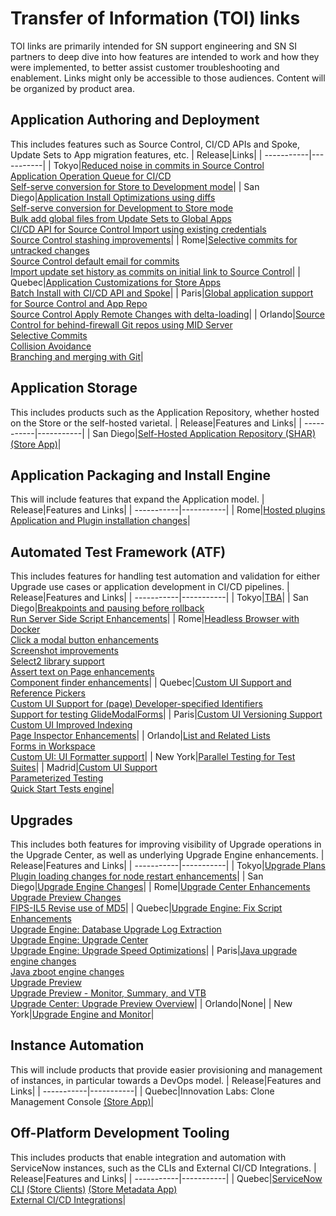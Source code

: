 # Transfer of Information (TOI) links
TOI links are primarily intended for SN support engineering and SN SI partners to deep dive into how features are intended to work and how they were implemented, to better assist customer troubleshooting and enablement. 
Links might only be accessible to those audiences. 
Content will be organized by product area. 

## Application Authoring and Deployment
This includes features such as Source Control, CI/CD APIs and Spoke, Update Sets to App migration features, etc.
| Release|Links|
| -----------|-----------|
| Tokyo|[Reduced noise in commits in Source Control<br/>Application Operation Queue for CI/CD<br/>Self-serve conversion for Store to Development mode](https://trainingops.servicenow.com/detail/videos/platform_________/video/6307381624112/tokyo:-platform---source-control-and-app-install-enhancements?page=1)|
| San Diego|[Application Install Optimizations using diffs](https://trainingops.servicenow.com/detail/video/6291005424001/san-diego:-platform:-dev-at-scale---app-install-optimization?q=dev%20at%20scale)<br/>[Self-serve conversion for Development to Store mode<br/>Bulk add global files from Update Sets to Global Apps<br/>CI/CD API for Source Control Import using existing credentials<br/>Source Control stashing improvements](https://trainingops.servicenow.com/detail/video/6291007607001/san-diego:-platform:-dev-at-scale---application-lifecycle-engine-enhancements?q=dev%20at%20scale)|
| Rome|[Selective commits for untracked changes](https://trainingops.servicenow.com/detail/video/6258844692001/rome:-platform---selective-commits-for-untracked-changes?page=3&q=rome%20platform)<br/>[Source Control default email for commits](https://trainingops.servicenow.com/detail/video/6258845288001/rome:-platform---default-email-for-commits?page=3&q=rome%20platform)<br/>[Import update set history as commits on initial link to Source Control](https://trainingops.servicenow.com/detail/video/6258845185001/rome:-platform---import-update-set-history-as-commits?page=3&q=rome%20platform)|
| Quebec|[Application Customizations for Store Apps](https://trainingops.servicenow.com/detail/video/6208831608001/quebec:-platform---source-control---application-customizations?q=source%20control)<br/>[Batch Install with CI/CD API and Spoke](https://trainingops.servicenow.com/detail/video/6208819597001/quebec:-platform---ci-cd-api---batch-install-and-spoke-updates?q=batch%20install)|
| Paris|[Global application support for Source Control and App Repo<br/>Source Control Apply Remote Changes with delta-loading](https://trainingops.servicenow.com/detail/video/6161217575001/paris:-platform---source-control-integration---global-source-support-in-source-control-and-delta-loading?q=source%20control)|
| Orlando|[Source Control for behind-firewall Git repos using MID Server<br/>Selective Commits<br/>Collision Avoidance<br/>Branching and merging with Git](https://trainingops.servicenow.com/detail/video/6102987529001/orlando:-platform-eng:-source-control---dev-scale?q=source%20control)|

## Application Storage
This includes products such as the Application Repository, whether hosted on the Store or the self-hosted varietal. 
| Release|Features and Links|
| -----------|-----------|
| San Diego|[Self-Hosted Application Repository (SHAR)](https://trainingops.servicenow.com/detail/video/6291005321001/san-diego:-platform:-self-hosted-application-repository?q=self-hosted) [(Store App)](https://store.servicenow.com/sn_appstore_store.do#!/store/application/a8a6a9135f02301011d57104c173138d)|

## Application Packaging and Install Engine
This will include features that expand the Application model.
| Release|Features and Links|
| -----------|-----------|
| Rome|[Hosted plugins](https://trainingops.servicenow.com/detail/video/6255952905001/rome:-platform---hosted-plugins?page=6&q=rome%20platform)<br/>[Application and Plugin installation changes](https://trainingops.servicenow.com/detail/video/6255957405001/rome:-platform---app-plugin-installation-changes?page=6&q=rome%20platform)|

## Automated Test Framework (ATF)
This includes features for handling test automation and validation for either Upgrade use cases or application development in CI/CD pipelines.
| Release|Features and Links|
| -----------|-----------|
| Tokyo|[TBA]()|
| San Diego|[Breakpoints and pausing before rollback](https://trainingops.servicenow.com/detail/video/6280498946001/san-diego:-platform---automated-test-framework-breakpoints?q=breakpoint)<br/>[Run Server Side Script Enhancements](https://trainingops.servicenow.com/detail/videos/platform_______/video/6280500141001/san-diego:-platform---automated-test-framework---run-server-side-script-enhancements)|
| Rome|[Headless Browser with Docker](https://trainingops.servicenow.com/detail/video/6256327502001/rome:-platform---headless-browsers?q=headless)<br/>[Click a modal button enhancements](https://trainingops.servicenow.com/detail/video/6256328750001/rome:-platform---click-a-modal-button-enhancements?page=5&q=rome%20platform)<br/>[Screenshot improvements](https://trainingops.servicenow.com/detail/video/6256328650001/rome:-platform---screenshot-improvements?page=5&q=rome%20platform)<br/>[Select2 library support](https://trainingops.servicenow.com/detail/video/6256327696001/rome:-platform---select-2-support?page=6&q=rome%20platform)<br/>[Assert text on Page enhancements](https://trainingops.servicenow.com/detail/video/6256328434001/rome:-platform---assert-text-on-page-enhancements?page=6&q=rome%20platform)<br/>[Component finder enhancements](https://trainingops.servicenow.com/detail/video/6256328494001/rome:-platform---component-finder-enhancements?page=6&q=rome%20platform)|
| Quebec|[Custom UI Support and Reference Pickers](https://trainingops.servicenow.com/detail/videos/platform___/video/6210490390001/quebec:-platform---automated-test-framework---custom-ui-support-and-reference-pickers?autoStart=true)<br/>[Custom UI Support for (page) Developer-specified Identifiers](https://trainingops.servicenow.com/detail/videos/platform___/video/6210492159001/quebec:-platform---automated-test-framework---custom-ui-support-of-page-developer-specified-identifiers?autoStart=true)<br/>[Support for testing GlideModalForms](https://trainingops.servicenow.com/detail/videos/platform___/video/6210492160001/quebec:-platform---automated-test-framework---support-of-testing-glidemodalforms?autoStart=true)|
| Paris|[Custom UI Versioning Support](https://trainingops.servicenow.com/detail/videos/platform__/video/6161217234001/paris:-platform---atf---custom-ui-versioning-support?autoStart=true)<br/>[Custom UI Improved Indexing](https://trainingops.servicenow.com/detail/videos/platform__/video/6161217118001/paris:-platform---atf---improved-indexing?autoStart=true)<br/>[Page Inspector Enhancements](https://trainingops.servicenow.com/detail/videos/platform__/video/6161215369001/paris:-platform---atf---page-inspector-enhancements?autoStart=true)|
| Orlando|[List and Related Lists](https://trainingops.servicenow.com/detail/video/6101195268001/orlando:-platform-eng:-atf---list-and-related-list-support?autoStart=true&q=related%20list)<br/>[Forms in Workspace](https://trainingops.servicenow.com/detail/videos/platform-eng_/video/6101204067001/orlando:-platform-eng:-atf---forms-in-workspaces-testing-support)<br/>[Custom UI: UI Formatter support](https://trainingops.servicenow.com/detail/videos/platform-eng_/video/6101247632001/orlando:-platform-eng:-atf---ui-formatter-testing-support)|
| New York|[Parallel Testing for Test Suites](https://trainingops.servicenow.com/detail/videos/platform-eng/video/6049737607001/new-york:-platform-eng:-explorer---automated-test-framework?autoStart=true)|
| Madrid|[Custom UI Support<br/>Parameterized Testing<br/>Quick Start Tests engine](https://trainingops.servicenow.com/detail/video/5971822044001/madrid:-platform:-platform-atf-tests?autoStart=true&q=atf%3A)|

## Upgrades
This includes both features for improving visibility of Upgrade operations in the Upgrade Center, as well as underlying Upgrade Engine enhancements. 
| Release|Features and Links|
| -----------|-----------|
| Tokyo|[Upgrade Plans](https://trainingops.servicenow.com/detail/video/6307540280112/tokyo:-platform:-platform-dev---platform-evolution---upgrade-plans?q=tokyo%20upgrade%20plans)<br/>[Plugin loading changes for node restart enhancements](https://trainingops.servicenow.com/detail/video/6307543244112/tokyo:-platform:-platform-dev---platform-evolution---plugin-loading-changes-for-node-restart-enhancements?q=tokyo%20node%20restart)|
| San Diego|[Upgrade Engine Changes](https://trainingops.servicenow.com/detail/video/6280499660001/san-diego:-platform---upgrade-engine-changes?q=san%20diego%20upgrade%20engine)|
| Rome|[Upgrade Center Enhancements](https://trainingops.servicenow.com/detail/video/6255952906001/rome:-platform---upgrade-center-enhancements?page=6&q=rome%20platform)<br/>[Upgrade Preview Changes](https://trainingops.servicenow.com/detail/video/6255960620001/rome:-platform---preview-changes?page=6&q=rome%20platform)<br/>[FIPS-IL5 Revise use of MD5](https://trainingops.servicenow.com/detail/video/6255954488001/rome:-platform---fips-il5:-revise-use-of-md5?q=fips%20revise)|
| Quebec|[Upgrade Engine: Fix Script Enhancements](https://trainingops.servicenow.com/detail/video/6210161883001/quebec:-platform---upgrade-engine-optimizations---fix-script-enhancements?page=1&q=upgrades)<br/>[Upgrade Engine: Database Upgrade Log Extraction](https://trainingops.servicenow.com/detail/video/6210159322001/quebec:-platform---upgrade-engine-optimizations---database-upgrade-log-extraction?page=1&q=upgrades)<br/>[Upgrade Engine: Upgrade Center](https://trainingops.servicenow.com/detail/video/6210158101001/quebec:-platform---upgrade-engine-optimizations---upgrade-center?page=1&q=upgrades)<br/>[Upgrade Engine: Upgrade Speed Optimizations](https://trainingops.servicenow.com/detail/video/6210151036001/quebec:-platform---upgrade-engine-optimizations---upgrade-speed-optimizations?page=1&q=upgrades)|
| Paris|[Java upgrade engine changes<br/>Java zboot engine changes](https://trainingops.servicenow.com/detail/video/6162275696001/paris:-platform---platform-backend---java-upgrade-engine?page=1&q=upgrades)<br/>[Upgrade Preview](https://trainingops.servicenow.com/detail/video/6162145103001/paris:-platform---upgrade-center---upgrade-preview?page=1&q=upgrades)<br/>[Upgrade Preview - Monitor, Summary, and VTB](https://trainingops.servicenow.com/detail/video/6162145673001/paris:-platform---upgrade-center---upgrade-preview---monitor-summary-and-vtb?page=1&q=upgrades)<br/>[Upgrade Center: Upgrade Preview Overview](https://trainingops.servicenow.com/detail/video/6162145673001/paris:-platform---upgrade-center---upgrade-preview---monitor-summary-and-vtb?page=1&q=upgrades)|
| Orlando|None|
| New York|[Upgrade Engine and Monitor](https://trainingops.servicenow.com/detail/video/6049988688001/new-york:-platform-eng:-upgrade-engine-and-monitor?page=2&q=upgrades)|

## Instance Automation
This will include products that provide easier provisioning and management of instances, in particular towards a DevOps model. 
| Release|Features and Links|
| -----------|-----------|
| Quebec|Innovation Labs: Clone Management Console [(Store App)](https://store.servicenow.com/sn_appstore_store.do#!/store/application/f07d8dd73bb01010aaec0896c3efc452)|

## Off-Platform Development Tooling
This includes products that enable integration and automation with ServiceNow instances, such as the CLIs and External CI/CD Integrations. 
| Release|Features and Links|
| -----------|-----------|
| Quebec|[ServiceNow CLI](https://trainingops.servicenow.com/detail/video/6246068680001/technical-support:-servicenow-store:-platform---servicenow-cli-metadata-v1.0-v1.1-april-2021?q=cli) [(Store Clients)](https://store.servicenow.com/sn_appstore_store.do#!/store/application/9085854adbb52810122156a8dc961910/1.1.0) [(Store Metadata App)](https://store.servicenow.com/sn_appstore_store.do#!/store/application/5be94e20c3cb1010e44fe317a840dd15/1.1.2)<br/>[External CI/CD Integrations](https://github.com/ServiceNow/ALM/tree/master/pluginsAndIntegrations)|
